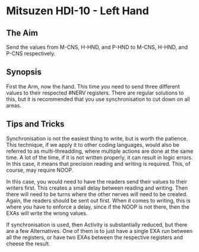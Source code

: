 # Mitsuzen HDI-10 - Left Hand

## The Aim
Send the values from M-CNS, H-HND, and P-HND to M-CNS, H-HND, and P-CNS respectively.

## Synopsis
First the Arm, now the hand. This time you need to send three different values to their respected #NERV registers. There are regular solutions to this, but it is recommended that you use synchronisation to cut down on all areas. 

## Tips and Tricks
Synchronisation is not the easiest thing to write, but is worth the patience. This technique, if we apply it to other coding languages, would also be referred to as multi-threadding, where multiple actions are done at the same time. A lot of the time, if it is not written properly, it can result in logic errors. In this case, it means that precision reading and writing is required. This, of course, may require NOOP.

In this case, you would need to have the readers send their values to their writers first. This creates a small delay between reading and writing. Then there will need to be turns where the other nerves will need to be created. Again, the readers should be sent out first. When it comes to writing, this is where you have to enforce a delay, since if the NOOP is not there, then the EXAs will write the wrong values.

If synchronisation is used, then Activity is substantially reduced, but there are a few Alternatives. One of them is to just have a single EXA run between all the registers, or have two EXAs between the respective registers and cheese the result.
